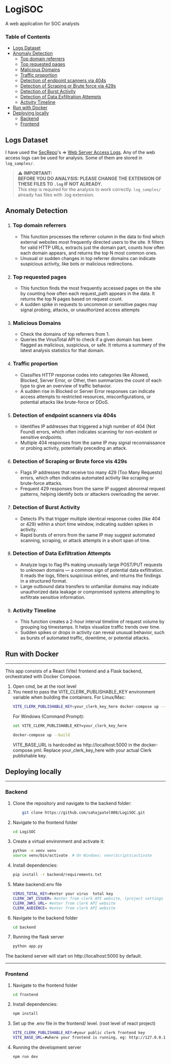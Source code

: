 # LogiSOC
A web application for SOC analysts

### Table of Contents

- [Logs Dataset](#logs-dataset)  
- [Anomaly Detection](#anomaly-detection)  
  - [Top domain referrers](#top-domain-referrers)  
  - [Top requested pages](#top-requested-pages)  
  - [Malicious Domains](#malicious-domains)  
  - [Traffic proportion](#traffic-proportion)  
  - [Detection of endpoint scanners via 404s](#detection-of-endpoint-scanners-via-404s)  
  - [Detection of Scraping or Brute force via 429s](#detection-of-scraping-or-brute-force-vis-429s)  
  - [Detection of Burst Activity](#detection-of-burst-activity)  
  - [Detection of Data Exfiltration Attempts](#detection-of-data-exfiltration-attempts)  
  - [Activity Timeline](#activity-timeline)  
- [Run with Docker](#run-with-docker)
- [Deploying locally](#deploying-locally)  
  - [Backend](#backend)  
  - [Frontend](#frontend)

## Logs Dataset
I have used the [SecRepo](https://www.secrepo.com/)'s => [Web Server Access Logs](https://www.secrepo.com/self.logs/). Any of the web access logs can be used for analysis. Some of them are stored in `log_samples/`.

> ⚠️ **IMPORTANT:**  
> **BEFORE YOU DO ANALYSIS: PLEASE CHANGE THE EXTENSION OF THESE FILES TO `.log` IF NOT ALREADY.**  
> This step is required for the analysis to work correctly.
> `log_samples/` already has files with .log extension. 

## Anomaly Detection
1. ### Top domain referrers
    - This function processes the referrer column in the data to find which external websites most frequently directed users to the site. It filters for valid HTTP URLs, extracts just the domain part, counts how often each domain appears, and returns the top N most common ones. 
    - Unusual or sudden changes in top referrer domains can indicate suspicious activity, like bots or malicious redirections.
2. ### Top requested pages  
    - This function finds the most frequently accessed pages on the site by counting how often each request_path appears in the data. It returns the top N pages based on request count.
    - A sudden spike in requests to uncommon or sensitive pages may signal probing, attacks, or unauthorized access attempts
3. ### Malicious Domains
    - Check the domains of top referrers from 1. 
    - Queries the VirusTotal API to check if a given domain has been flagged as malicious, suspicious, or safe. It returns a summary of the latest analysis statistics for that domain.

4. ### Traffic proportion
    - Classifies HTTP response codes into categories like Allowed, Blocked, Server Error, or Other, then summarizes the count of each type to give an overview of traffic behavior.
    - A sudden rise in Blocked or Server Error responses can indicate access attempts to restricted resources, misconfigurations, or potential attacks like brute-force or DDoS.

5. ### Detection of endpoint scanners via 404s
    - Identifies IP addresses that triggered a high number of 404 (Not Found) errors, which often indicates scanning for non-existent or sensitive endpoints.
    -  Multiple 404 responses from the same IP may signal reconnaissance or probing activity, potentially preceding an attack.

6. ### Detection of Scraping or Brute force vis 429s
    - Flags IP addresses that receive too many 429 (Too Many Requests) errors, which often indicates automated activity like scraping or brute-force attacks.
    - Frequent 429 responses from the same IP suggest abnormal request patterns, helping identify bots or attackers overloading the server.
7. ### Detection of Burst Activity
    - Detects IPs that trigger multiple identical response codes (like 404 or 429) within a short time window, indicating sudden spikes in activity.
    -  Rapid bursts of errors from the same IP may suggest automated scanning, scraping, or attack attempts in a short span of time.
8. ### Detection of Data Exfiltration Attempts
    -  Analyze logs to flag IPs making unusually large POST/PUT requests to unknown domains — a common sign of potential data exfiltration. It reads the logs, filters suspicious entries, and returns the findings in a structured format. 
    -  Large outbound data transfers to unfamiliar domains may indicate unauthorized data leakage or compromised systems attempting to exfiltrate sensitive information.
9. ### Activity Timeline
    - This function creates a 2-hour interval timeline of request volume by grouping log timestamps. It helps visualize traffic trends over time.
    - Sudden spikes or drops in activity can reveal unusual behavior, such as bursts of automated traffic, downtime, or potential attacks.

## Run with Docker
---
This app consists of a React (Vite) frontend and a Flask backend, orchestrated with Docker Compose.
1. Open cmd, be at the root level
2. You need to pass the VITE_CLERK_PUBLISHABLE_KEY environment variable when building the containers.
    For Linux/Mac:
    ```sh
    VITE_CLERK_PUBLISHABLE_KEY=your_clerk_key_here docker-compose up --build
    ```
    For Windows (Command Prompt):
    ```sh
    set VITE_CLERK_PUBLISHABLE_KEY=your_clerk_key_here
    ```
    ```sh
    docker-compose up --build
    ```
    VITE_BASE_URL is hardcoded as http://localhost:5000 in the docker-compose.yml.
    Replace your_clerk_key_here with your actual Clerk publishable key.

## Deploying locally
---

### Backend
1. Clone the repository and navigate to the backend folder:
    ```sh
        git clone https://github.com/sahajpatel008/LogiSOC.git
    ```
2. Navigate to the frontend folder
    ```sh
    cd LogiSOC
    ```
3. Create a virtual environment and activate it:
    ```sh
    python -m venv venv
    source venv/bin/activate  # On Windows: venv\Scripts\activate
    ```

4. Install dependencies:
    ```sh
    pip install -r backend/requirements.txt
    ```
5. Make backend/.env file
    ```sh
    VIRUS_TOTAL_KEY=#enter your virus  total key
    CLERK_JWT_ISSUER= #enter from clerk API website, (project settings -> api )
    CLERK_JWKS_URL= #enter from clerk API website
    CLERK_AUDIENCE= #enter from clerk API website
    ```
6. Navigate to the backend folder
    ```sh
    cd backend
    ```
7. Running the flask server
    ```sh
    python app.py
    ```
The backend server will start on http://localhost:5000 by default.

---

### Frontend
1. Navigate to the frontend folder
    ```sh
    cd frontend
    ```
2. Install dependencies:
    ```sh
    npm install
    ```
3. Set up the .env file in the  frontend/ level. (root level of react project)
    ```sh
    VITE_CLERK_PUBLISHABLE_KEY=#your public clerk frontend key
    VITE_BASE_URL=#where your frontend is running, eg: http://127.0.0.1:5000
    ```
4. Running the development server
    ```sh
    npm run dev
    ```

